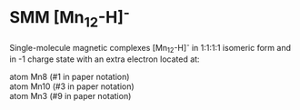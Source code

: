 # SMM [Mn<sub>12</sub>-H]<sup>-</sup>

Single-molecule magnetic complexes [Mn<sub>12</sub>-H]<sup>-</sup> in 1:1:1:1 isomeric form and in -1 charge state with an extra electron located at:

   atom Mn8  (#1 in paper notation)   
   atom Mn10 (#3 in paper notation)   
   atom Mn3  (#9 in paper notation)   
